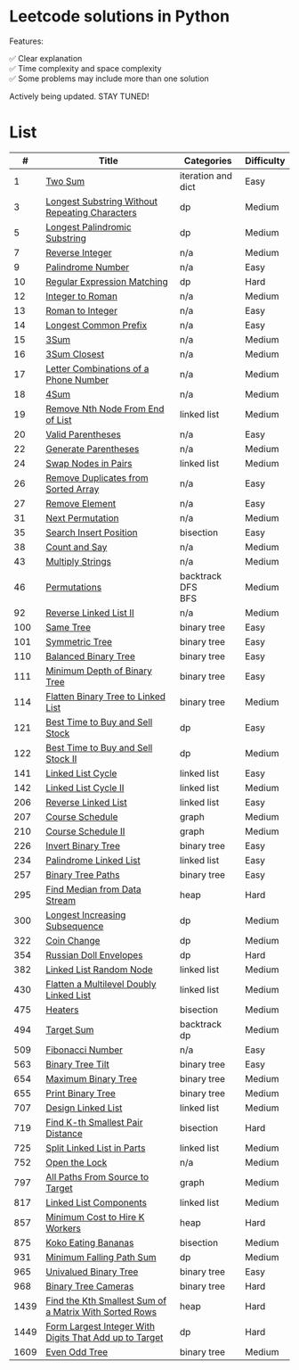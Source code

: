 # Leetcode solutions in Python

Features:

✅ Clear explanation<br>
✅ Time complexity and space complexity<br>
✅ Some problems may include more than one solution

Actively being updated. STAY TUNED!

# List

| #    | Title                                                                        | Categories              | Difficulty |
| ---- | ---------------------------------------------------------------------------- | ----------------------- | ---------- |
| 1    | [Two Sum](algorithms/0001.md)                                                | iteration and dict      | Easy       |
| 3    | [Longest Substring Without Repeating Characters](algorithms/0003.md)         | dp                      | Medium     |
| 5    | [Longest Palindromic Substring](algorithms/0005.md)                          | dp                      | Medium     |
| 7    | [Reverse Integer](algorithms/0007.md)                                        | n/a                     | Medium     |
| 9    | [Palindrome Number](algorithms/0009.md)                                      | n/a                     | Easy       |
| 10   | [Regular Expression Matching](algorithms/0010.md)                            | dp                      | Hard       |
| 12   | [Integer to Roman](algorithms/0012.md)                                       | n/a                     | Medium     |
| 13   | [Roman to Integer](algorithms/0013.md)                                       | n/a                     | Easy       |
| 14   | [Longest Common Prefix](algorithms/0014.md)                                  | n/a                     | Easy       |
| 15   | [3Sum](algorithms/0015.md)                                                   | n/a                     | Medium     |
| 16   | [3Sum Closest](algorithms/0016.md)                                           | n/a                     | Medium     |
| 17   | [Letter Combinations of a Phone Number](algorithms/0017.md)                  | n/a                     | Medium     |
| 18   | [4Sum](algorithms/0018.md)                                                   | n/a                     | Medium     |
| 19   | [Remove Nth Node From End of List](algorithms/0019.md)                       | linked list             | Medium     |
| 20   | [Valid Parentheses](algorithms/0020.md)                                      | n/a                     | Easy       |
| 22   | [Generate Parentheses](algorithms/0022.md)                                   | n/a                     | Medium     |
| 24   | [Swap Nodes in Pairs](algorithms/0024.md)                                    | linked list             | Medium     |
| 26   | [Remove Duplicates from Sorted Array](algorithms/0026.md)                    | n/a                     | Easy       |
| 27   | [Remove Element](algorithms/0027.md)                                         | n/a                     | Easy       |
| 31   | [Next Permutation](algorithms/0031.md)                                       | n/a                     | Medium     |
| 35   | [Search Insert Position](algorithms/0035.md)                                 | bisection               | Easy       |
| 38   | [Count and Say](algorithms/0038.md)                                          | n/a                     | Medium     |
| 43   | [Multiply Strings](algorithms/0043.md)                                       | n/a                     | Medium     |
| 46   | [Permutations](algorithms/0046.md)                                           | backtrack<br>DFS<br>BFS | Medium     |
| 92   | [Reverse Linked List II](algorithms/0092.md)                                 | n/a                     | Medium     |
| 100  | [Same Tree](algorithms/0100.md)                                              | binary tree             | Easy       |
| 101  | [Symmetric Tree](algorithms/0101.md)                                         | binary tree             | Easy       |
| 110  | [Balanced Binary Tree](algorithms/0110.md)                                   | binary tree             | Easy       |
| 111  | [Minimum Depth of Binary Tree](algorithms/0111.md)                           | binary tree             | Easy       |
| 114  | [Flatten Binary Tree to Linked List](algorithms/0114.md)                     | binary tree             | Medium     |
| 121  | [Best Time to Buy and Sell Stock](algorithms/0121.md)                        | dp                      | Easy       |
| 122  | [Best Time to Buy and Sell Stock II](algorithms/0122.md)                     | dp                      | Medium     |
| 141  | [Linked List Cycle](algorithms/0141.md)                                      | linked list             | Easy       |
| 142  | [Linked List Cycle II](algorithms/0142.md)                                   | linked list             | Medium     |
| 206  | [Reverse Linked List](algorithms/0206.md)                                    | linked list             | Easy       |
| 207  | [Course Schedule](algorithms/0207.md)                                        | graph                   | Medium     |
| 210  | [Course Schedule II](algorithms/0210.md)                                     | graph                   | Medium     |
| 226  | [Invert Binary Tree](algorithms/0226.md)                                     | binary tree             | Easy       |
| 234  | [Palindrome Linked List](algorithms/0234.md)                                 | linked list             | Easy       |
| 257  | [Binary Tree Paths](algorithms/0257.md)                                      | binary tree             | Easy       |
| 295  | [Find Median from Data Stream](algorithms/0295.md)                           | heap                    | Hard       |
| 300  | [Longest Increasing Subsequence](algorithms/0300.md)                         | dp                      | Medium     |
| 322  | [Coin Change](algorithms/0322.md)                                            | dp                      | Medium     |
| 354  | [Russian Doll Envelopes](algorithms/0354.md)                                 | dp                      | Hard       |
| 382  | [Linked List Random Node](algorithms/0382.md)                                | linked list             | Medium     |
| 430  | [Flatten a Multilevel Doubly Linked List](algorithms/0430.md)                | linked list             | Medium     |
| 475  | [Heaters](algorithms/0475.md)                                                | bisection               | Medium     |
| 494  | [Target Sum](algorithms/0494.md)                                             | backtrack<br>dp         | Medium     |
| 509  | [Fibonacci Number](algorithms/0509.md)                                       | n/a                     | Easy       |
| 563  | [Binary Tree Tilt](algorithms/0563.md)                                       | binary tree             | Easy       |
| 654  | [Maximum Binary Tree](algorithms/0654.md)                                    | binary tree             | Medium     |
| 655  | [Print Binary Tree](algorithms/0655.md)                                      | binary tree             | Medium     |
| 707  | [Design Linked List](algorithms/0707.md)                                     | linked list             | Medium     |
| 719  | [Find K-th Smallest Pair Distance](algorithms/0719.md)                       | bisection               | Hard       |
| 725  | [Split Linked List in Parts](algorithms/0725.md)                             | linked list             | Medium     |
| 752  | [Open the Lock](algorithms/0752.md)                                          | n/a                     | Medium     |
| 797  | [All Paths From Source to Target](algorithms/0797.md)                        | graph                   | Medium     |
| 817  | [Linked List Components](algorithms/0817.md)                                 | linked list             | Medium     |
| 857  | [Minimum Cost to Hire K Workers](algorithms/0857.md)                         | heap                    | Hard       |
| 875  | [Koko Eating Bananas](algorithms/0875.md)                                    | bisection               | Medium     |
| 931  | [Minimum Falling Path Sum](algorithms/0931.md)                               | dp                      | Medium     |
| 965  | [Univalued Binary Tree](algorithms/0965.md)                                  | binary tree             | Easy       |
| 968  | [Binary Tree Cameras](algorithms/0968.md)                                    | binary tree             | Hard       |
| 1439 | [Find the Kth Smallest Sum of a Matrix With Sorted Rows](algorithms/1439.md) | heap                    | Hard       |
| 1449 | [Form Largest Integer With Digits That Add up to Target](algorithms/1449.md) | dp                      | Hard       |
| 1609 | [Even Odd Tree](algorithms/1609.md)                                          | binary tree             | Medium     |
